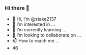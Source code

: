 ### Hi there 👋
- 👋 Hi, I’m @stake2137
- 👀 I’m interested in ...
- 🌱 I’m currently learning ...
- 💞️ I’m looking to collaborate on ...
- 📫 How to reach me ...
- 46
<!--
**Themanhdh/themanhdh** is a ✨ _special_ ✨ repository because its `README.md` (this file) appears on your GitHub profile.


